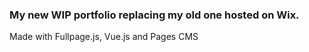 ### My new WIP portfolio replacing my old one hosted on Wix.
Made with Fullpage.js, Vue.js and Pages CMS
